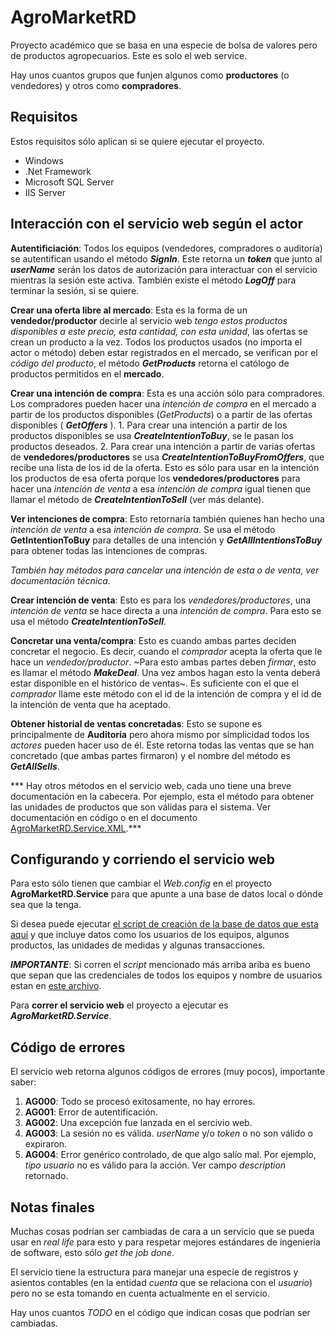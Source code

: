 # AgroMarketRD

Proyecto académico que se basa en una especie de bolsa de valores pero de productos agropecuarios. Este es solo el web service.

Hay unos cuantos grupos que funjen algunos como **productores** (o vendedores) y otros como **compradores**.

## Requisitos ##

Estos requisitos sólo aplican si se quiere ejecutar el proyecto.

* Windows
* .Net Framework
* Microsoft SQL Server
* IIS Server 

## Interacción con el servicio web según el actor ##

**Autentificiación**: Todos los equipos (vendedores, compradores o auditoría) se autentifican usando el método ***SignIn***. 
Este retorna un ***token*** que junto al ***userName*** serán los datos de autorización para interactuar con el servicio mientras
la sesión este activa. También existe el método ***LogOff***  para terminar la sesión, si se quiere.

**Crear una oferta libre al mercado**: Esta es la forma de un **vendedor/productor** decirle al servicio web 
*tengo estos productos disponibles a este precio, esta cantidad, con esta unidad*, las ofertas se crean un producto a la vez.
Todos los productos usados (no importa el actor o método) deben estar registrados en el mercado, se verifican por el *código del producto*, el método ***GetProducts***
retorna el católogo de productos permitidos en el **mercado**.

**Crear una intención de compra**: Esta es una acción sólo para compradores. Los compradores pueden hacer una *intención de compra*
en el mercado a partir de los productos disponibles (*GetProducts*) o a partir de las ofertas disponibles ( ***GetOffers*** ). 
    1. Para crear una intención a partir de los productos disponibles se usa ***CreateIntentionToBuy***, se le pasan los productos deseados.
    2. Para crear una intención a partir de varias ofertas de **vendedores/productores** se usa ***CreateIntentionToBuyFromOffers***, que recibe
    una lista de los id de la oferta. Esto es sólo para usar en la intención los productos de esa oferta porque los **vendedores/productores** 
    para hacer una *intención de venta* a esa *intención de compra* igual tienen que llamar el método de ***CreateIntentionToSell*** (ver más delante).

**Ver intenciones de compra**: Esto retornaría también quienes han hecho una *intención de venta* a esa *intención de compra*. Se usa el método **GetIntentionToBuy**
para detalles de una intención y ***GetAllIntentionsToBuy*** para obtener todas las intenciones de compras.

*También hay métodos para cancelar una intención de esta o de venta, ver documentación técnica*.

**Crear intención de venta**: Esto es para los *vendedores/productores*, una *intención de venta* se hace directa a una *intención de compra*. Para esto
se usa el método ***CreateIntentionToSell***.

**Concretar una venta/compra**: Esto es cuando ambas partes deciden concretar el negocio. Es decir, cuando el *comprador* acepta la oferta que le hace un
*vendedor/productor*. ~Para esto ambas partes deben *firmar*, esto es llamar el método ***MakeDeal***. Una vez ambos hagan esto la venta deberá estar disponible en 
el histórico de ventas~. Es suficiente con el que el *comprador* llame este método con el id de la intención de compra y el id de la intención de venta
que ha aceptado.

**Obtener historial de ventas concretadas**: Esto se supone es principalmente de **Auditoría** pero ahora mismo por simplicidad todos los 
*actores* pueden hacer uso de él. Este retorna todas las ventas que se han concretado (que ambas partes firmaron) y el nombre del método es ***GetAllSells***.

*** Hay otros métodos en el servicio web, cada uno tiene una breve documentación en la cabecera. Por ejemplo, esta el método para obtener las unidades 
de productos que son válidas para el sistema. Ver documentación en código o en el documento [AgroMarketRD.Service.XML](https://raw.githubusercontent.com/aljavier/agromarketRD/master/Recursos/AgroMarketRD.Service.XML).***

## Configurando y corriendo el servicio web ##

Para esto sólo tienen que cambiar el *Web.config* en el proyecto **AgroMarketRD.Service** para que apunte a una base de datos local o dónde
sea que la tenga.

Si desea puede ejecutar [el script de creación de la base de datos que esta aquí](https://github.com/aljavier/agromarketRD/blob/master/Recursos/script_database.sql) y que incluye
datos como los usuarios de los equipos, algunos productos, las unidades de medidas y algunas transacciones.

***IMPORTANTE***: Si corren el *script* mencionado más arriba ariba es bueno que sepan que las credenciales de 
todos los equipos y nombre de usuarios estan en [este archivo](https://raw.githubusercontent.com/aljavier/agromarketRD/master/Recursos/equipos_itos.txt).

Para **correr el servicio web** el proyecto a ejecutar es ***AgroMarketRD.Service***.

## Código de errores ##

El servicio web retorna algunos códigos de errores (muy pocos), importante saber:

1. **AG000**: Todo se procesó exitosamente, no hay errores. 
2. **AG001**: Error de autentificación.
3. **AG002**: Una excepción fue lanzada en el sercivio web.
4. **AG003**: La sesión no es válida. *userName* y/o *token* o no son válido o expiraron.
5. **AG004**: Error genérico controlado, de que algo salío mal. Por ejemplo, *tipo usuario* no es válido para la acción. Ver campo *description* retornado.

## Notas finales ##

Muchas cosas podrían ser cambiadas de cara a un servicio que se pueda usar en *real life* para esto y para
respetar mejores estándares de ingeniería de software, esto sólo *get the job done*.

El servicio tiene la estructura para manejar una especie de registros y asientos contables (en la entidad *cuenta* 
que se relaciona con el *usuario*) pero no se esta tomando en cuenta actualmente en el servicio.

Hay unos cuantos *TODO* en el código que indican cosas que podrían ser cambiadas.



